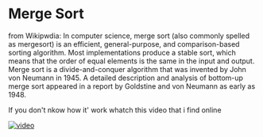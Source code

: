 # Merge Sort
from Wikipwdia: In computer science, merge sort (also commonly spelled as mergesort) is an efficient, general-purpose, and comparison-based sorting algorithm. Most implementations produce a stable sort, which means that the order of equal elements is the same in the input and output. Merge sort is a divide-and-conquer algorithm that was invented by John von Neumann in 1945. A detailed description and analysis of bottom-up merge sort appeared in a report by Goldstine and von Neumann as early as 1948.

If you don't nkow how it' work whatch this video that i find online

[![video](https://img.youtube.com/vi/JSceec-wEyw/0.jpg)](https://www.youtube.com/watch?v=JSceec-wEyw)
